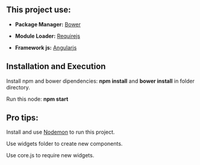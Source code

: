 
## This project use:
  
   * **Package Manager:** [Bower](https://bower.io/)
    
   * **Module Loader:** [Requirejs](http://requirejs.org/)
    
   * **Framework js:** [Angularjs](https://angularjs.org/)
    
    
## Installation and Execution
 
  Install npm and bower dipendencies: **npm install** and **bower install** in folder directory.
  
  Run this node: **npm start**
 
 
## Pro tips:
 
  Install and use [Nodemon](https://nodemon.io/) to run this project.
  
  Use widgets folder to create new components.
  
  Use core.js to require new widgets. 

